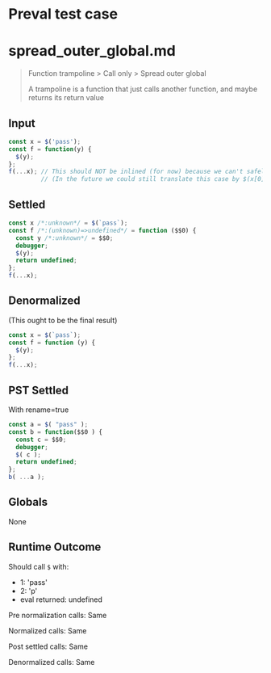 # Preval test case

# spread_outer_global.md

> Function trampoline > Call only > Spread outer global
>
> A trampoline is a function that just calls another function, and maybe returns its return value

## Input

`````js filename=intro
const x = $('pass');
const f = function(y) {
  $(y);
};
f(...x); // This should NOT be inlined (for now) because we can't safely reason about the spread
         // (In the future we could still translate this case by $(x[0]) but that'll be a very specific rule)
`````


## Settled


`````js filename=intro
const x /*:unknown*/ = $(`pass`);
const f /*:(unknown)=>undefined*/ = function ($$0) {
  const y /*:unknown*/ = $$0;
  debugger;
  $(y);
  return undefined;
};
f(...x);
`````


## Denormalized
(This ought to be the final result)

`````js filename=intro
const x = $(`pass`);
const f = function (y) {
  $(y);
};
f(...x);
`````


## PST Settled
With rename=true

`````js filename=intro
const a = $( "pass" );
const b = function($$0 ) {
  const c = $$0;
  debugger;
  $( c );
  return undefined;
};
b( ...a );
`````


## Globals


None


## Runtime Outcome


Should call `$` with:
 - 1: 'pass'
 - 2: 'p'
 - eval returned: undefined

Pre normalization calls: Same

Normalized calls: Same

Post settled calls: Same

Denormalized calls: Same
